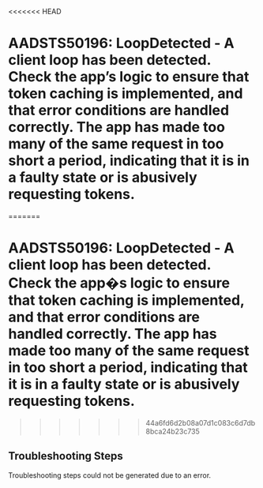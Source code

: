 <<<<<<< HEAD

# AADSTS50196: LoopDetected - A client loop has been detected. Check the app’s logic to ensure that token caching is implemented, and that error conditions are handled correctly. The app has made too many of the same request in too short a period, indicating that it is in a faulty state or is abusively requesting tokens.
=======
# AADSTS50196: LoopDetected - A client loop has been detected. Check the app�s logic to ensure that token caching is implemented, and that error conditions are handled correctly. The app has made too many of the same request in too short a period, indicating that it is in a faulty state or is abusively requesting tokens.
>>>>>>> 44a6fd6d2b08a07d1c083c6d7db8bca24b23c735


## Troubleshooting Steps
Troubleshooting steps could not be generated due to an error.